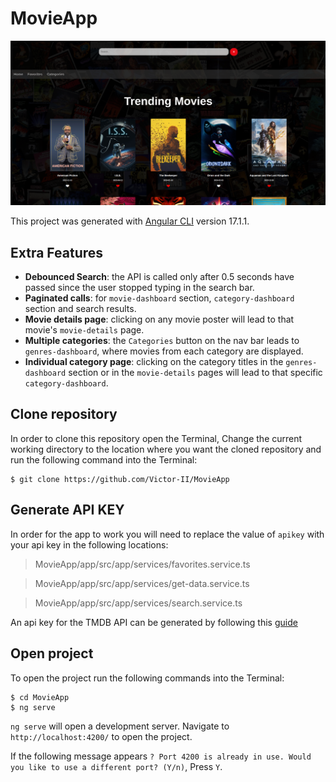 # MovieApp
![Alt text](/presentation.png?raw=true "PresentationImg")

This project was generated with [Angular CLI](https://github.com/angular/angular-cli) version 17.1.1.

## Extra Features
- **Debounced Search**: the API is called only after 0.5 seconds have passed since the user stopped typing in the search bar.
- **Paginated calls**: for `movie-dashboard` section, `category-dashboard` section and search results.
- **Movie details page**: clicking on any movie poster will lead to that movie's `movie-details` page.
- **Multiple categories**: the `Categories` button on the nav bar leads to `genres-dashboard`, where movies from each category are displayed.
- **Individual category page**: clicking on the category titles in the `genres-dashboard` section or in the `movie-details` pages will lead to that specific `category-dashboard`.

## Clone repository
In order to clone this repository open the Terminal, Change the current working directory to the location where you want the cloned repository and run the following command into the Terminal:

```
$ git clone https://github.com/Victor-II/MovieApp
```
## Generate API KEY
In order for the app to work you will need to replace the value of `apikey` with your api key in the following locations:

> MovieApp/app/src/app/services/favorites.service.ts

> MovieApp/app/src/app/services/get-data.service.ts

> MovieApp/app/src/app/services/search.service.ts

An api key for the TMDB API can be generated by following this [guide](https://developer.themoviedb.org/docs/getting-started)

## Open project
To open the project run the following commands into the Terminal:

```
$ cd MovieApp
$ ng serve
```

`ng serve` will open a development server. Navigate to `http://localhost:4200/` to open the project.

If the following message appears `? Port 4200 is already in use. Would you like to use a different port? (Y/n)`, Press `Y`.

